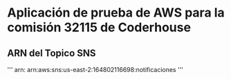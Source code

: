 # Aplicación de prueba de AWS para la comisión 32115 de Coderhouse

## ARN del Topico SNS

'''
arn: arn:aws:sns:us-east-2:164802116698:notificaciones
'''